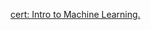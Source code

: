 [cert: Intro to Machine Learning.](https://www.kaggle.com/learn/certification/dec1costello/intro-to-machine-learning)
